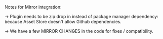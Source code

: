 Notes for Mirror integration:

-> Plugin needs to be zip drop in instead of package manager dependency:
   because Asset Store doesn't allow Github dependencies.

-> We have a few MIRROR CHANGES in the code for fixes / compatibility.
